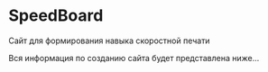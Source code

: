 # SpeedBoard
Сайт для формирования навыка скоростной печати

Вся информация по созданию сайта будет представлена ниже...
